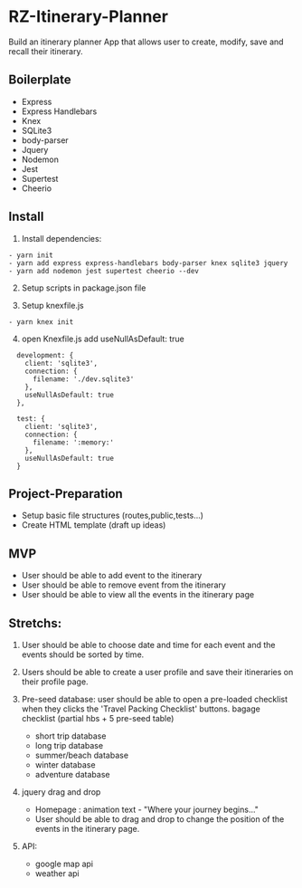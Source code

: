 # RZ-Itinerary-Planner

Build an itinerary planner App that allows user to create, modify, save and recall their itinerary.

## Boilerplate

 - Express
 - Express Handlebars
 - Knex
 - SQLite3
 - body-parser
 - Jquery
 - Nodemon
 - Jest
 - Supertest
 - Cheerio
 

## Install

1. Install dependencies:
```
- yarn init
- yarn add express express-handlebars body-parser knex sqlite3 jquery
- yarn add nodemon jest supertest cheerio --dev
```

2. Setup scripts in package.json file

3. Setup knexfile.js

```
- yarn knex init
```
4. open Knexfile.js add  useNullAsDefault: true

```
  development: {
    client: 'sqlite3',
    connection: {
      filename: './dev.sqlite3'
    },
    useNullAsDefault: true
  },

  test: {
    client: 'sqlite3',
    connection: {
      filename: ':memory:'
    },
    useNullAsDefault: true
  }
  ```

## Project-Preparation
- Setup basic file structures (routes,public,tests...)
- Create HTML template (draft up ideas)

## MVP
- User should be able to add event to the itinerary
- User should be able to remove event from the itinerary
- User should be able to view all the events in the itinerary page

## Stretchs:

1. User should be able to choose date and time for each event and the events should be sorted by time.

2. Users should be able to create a user profile and save their itineraries on their profile page. 

3. Pre-seed database: user should be able to open a pre-loaded checklist when they clicks the 'Travel Packing Checklist' buttons.
    bagage checklist (partial hbs + 5 pre-seed table)
      - short trip database
      - long trip  database	
      - summer/beach  database	
      - winter        database
      - adventure     database

4. jquery drag and drop 
    - Homepage : animation text - "Where your journey begins..."
    - User should be able to drag and drop to change the position of the events in the itinerary page.

5. API: 
   - google map api
   - weather api

